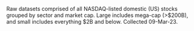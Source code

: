 Raw datasets comprised of all NASDAQ-listed domestic (US) stocks grouped by sector and market cap. Large includes mega-cap (>$200B), and small includes everything $2B and below. Collected 09-Mar-23.
